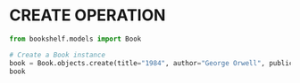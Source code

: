 # CREATE OPERATION

```python
from bookshelf.models import Book

# Create a Book instance
book = Book.objects.create(title="1984", author="George Orwell", publication_year=1949)
book
